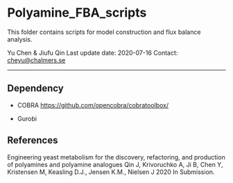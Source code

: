 # Polyamine_FBA_scripts

This folder contains scripts for model construction and flux balance analysis.

Yu Chen & Jiufu Qin
Last update date:    2020-07-16
Contact: cheyu@chalmers.se

___

## Dependency

* COBRA
  https://github.com/opencobra/cobratoolbox/

* Gurobi


## References

Engineering yeast metabolism for the discovery, refactoring, and production of polyamines and polyamine analogues
Qin J, Krivoruchko A, Ji B, Chen Y, Kristensen M, Keasling D.J., Jensen K.M., Nielsen J
2020 In Submission.


